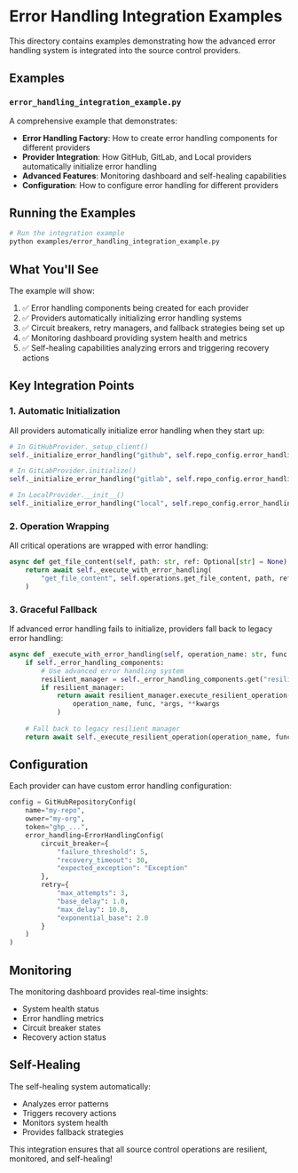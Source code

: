 # Error Handling Integration Examples

This directory contains examples demonstrating how the advanced error handling system is integrated into the source control providers.

## Examples

### `error_handling_integration_example.py`

A comprehensive example that demonstrates:

- **Error Handling Factory**: How to create error handling components for different providers
- **Provider Integration**: How GitHub, GitLab, and Local providers automatically initialize error handling
- **Advanced Features**: Monitoring dashboard and self-healing capabilities
- **Configuration**: How to configure error handling for different providers

## Running the Examples

```bash
# Run the integration example
python examples/error_handling_integration_example.py
```

## What You'll See

The example will show:

1. ✅ Error handling components being created for each provider
2. ✅ Providers automatically initializing error handling systems
3. ✅ Circuit breakers, retry managers, and fallback strategies being set up
4. ✅ Monitoring dashboard providing system health and metrics
5. ✅ Self-healing capabilities analyzing errors and triggering recovery actions

## Key Integration Points

### 1. Automatic Initialization

All providers automatically initialize error handling when they start up:

```python
# In GitHubProvider._setup_client()
self._initialize_error_handling("github", self.repo_config.error_handling.model_dump())

# In GitLabProvider.initialize()
self._initialize_error_handling("gitlab", self.repo_config.error_handling.model_dump())

# In LocalProvider.__init__()
self._initialize_error_handling("local", self.repo_config.error_handling.model_dump())
```

### 2. Operation Wrapping

All critical operations are wrapped with error handling:

```python
async def get_file_content(self, path: str, ref: Optional[str] = None) -> str:
    return await self._execute_with_error_handling(
        "get_file_content", self.operations.get_file_content, path, ref
    )
```

### 3. Graceful Fallback

If advanced error handling fails to initialize, providers fall back to legacy error handling:

```python
async def _execute_with_error_handling(self, operation_name: str, func: Callable, *args, **kwargs) -> Any:
    if self._error_handling_components:
        # Use advanced error handling system
        resilient_manager = self._error_handling_components.get("resilient_manager")
        if resilient_manager:
            return await resilient_manager.execute_resilient_operation(
                operation_name, func, *args, **kwargs
            )
    
    # Fall back to legacy resilient manager
    return await self._execute_resilient_operation(operation_name, func, *args, **kwargs)
```

## Configuration

Each provider can have custom error handling configuration:

```python
config = GitHubRepositoryConfig(
    name="my-repo",
    owner="my-org",
    token="ghp_...",
    error_handling=ErrorHandlingConfig(
        circuit_breaker={
            "failure_threshold": 5,
            "recovery_timeout": 30,
            "expected_exception": "Exception"
        },
        retry={
            "max_attempts": 3,
            "base_delay": 1.0,
            "max_delay": 10.0,
            "exponential_base": 2.0
        }
    )
)
```

## Monitoring

The monitoring dashboard provides real-time insights:

- System health status
- Error handling metrics
- Circuit breaker states
- Recovery action status

## Self-Healing

The self-healing system automatically:

- Analyzes error patterns
- Triggers recovery actions
- Monitors system health
- Provides fallback strategies

This integration ensures that all source control operations are resilient, monitored, and self-healing!
